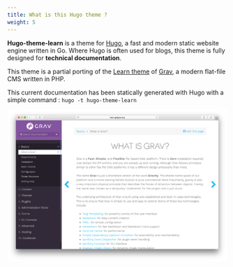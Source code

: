 ```yaml
---
title: What is this Hugo theme ?
weight: 5
---
```


**Hugo-theme-learn** is a theme for [Hugo](https://gohugo.io/), a fast and modern static website engine written in Go. Where Hugo is often used for blogs, this theme is fully designed for **technical documentation**.

This theme is a partial porting of the [Learn theme](http://learn.getgrav.org/) of [Grav](https://getgrav.org/), a modern flat-file CMS written in PHP.

This current documentation has been statically generated with Hugo with a simple command : `hugo -t hugo-theme-learn`

![Grav Overview](images/grav-overview.png?width=60%)
